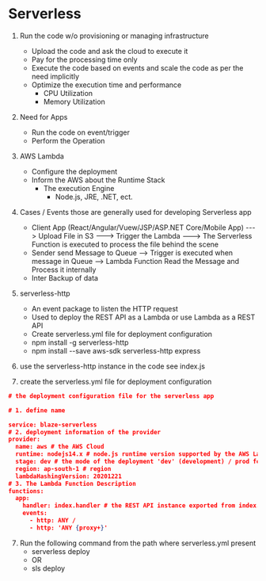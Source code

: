 # Serverless

1. Run the code w/o provisioning or managing infrastructure
    - Upload the code and ask the cloud to execute it
    - Pay for the processing time only
    - Execute the code based on events and scale the code as per the need implicitly
    - Optimize the execution time and performance
        - CPU Utilization
        - Memory Utilization
2. Need for Apps
    - Run the code on event/trigger
    - Perform the Operation
3. AWS Lambda
    - Configure the deployment
    - Inform the AWS about the Runtime Stack
        - The execution Engine
            - Node.js, JRE, .NET, ect.             
4. Cases / Events those are generally used for developing Serverless app
    - Client App (React/Angular/Vuew/JSP/ASP.NET Core/Mobile App) ---> Upload File in S3 ---> Trigger the Lambda ---> The Serverless Function is executed to process the file behind the scene            
    - Sender send Message to Queue --> Trigger is executed when message in Queue --> Lambda Function Read the Message and Process it internally
    - Inter Backup of data

5. serverless-http
    - An event package to listen the HTTP request
    - Used to deploy the REST API as a Lambda or use Lambda as a REST API
    - Create serverless.yml file for deployment configuration
    - npm install -g serverless-http
    - npm install --save aws-sdk serverless-http express    

6. use the serverless-http instance in the code see index.js
7. create the serverless.yml file for deployment configuration
```` json
# the deployment configuration file for the serverless app

# 1. define name

service: blaze-serverless
# 2. deployment information of the provider
provider:
  name: aws # the AWS Cloud
  runtime: nodejs14.x # node.js runtime version supported by the AWS Lambda
  stage: dev # the mode of the deployment 'dev' (development) / prod for (production)
  region: ap-south-1 # region
  lambdaHashingVersion: 20201221
# 3. The Lambda Function Description
functions:
  app:
    handler: index.handler # the REST API instance exported from index.js
    events:
      - http: ANY /
      - http: 'ANY {proxy+}'


````

7. Run the following command from the path where serverless.yml present
    - serverless deploy
    - OR
    - sls deploy